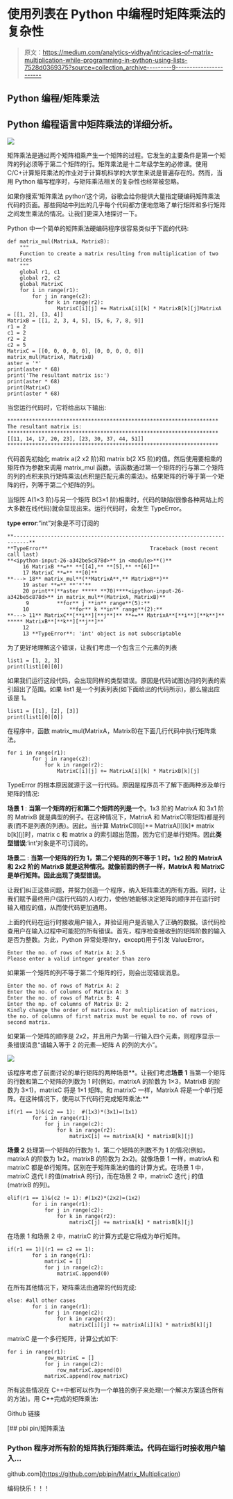 # 使用列表在 Python 中编程时矩阵乘法的复杂性

> 原文：<https://medium.com/analytics-vidhya/intricacies-of-matrix-multiplication-while-programming-in-python-using-lists-7528d0369375?source=collection_archive---------9----------------------->

## Python 编程/矩阵乘法

## Python 编程语言中矩阵乘法的详细分析。

![](img/2dbc87d008c88ec4d50c03868b4d7c0e.png)

矩阵乘法是通过两个矩阵相乘产生一个矩阵的过程。它发生的主要条件是第一个矩阵的列必须等于第二个矩阵的行。矩阵乘法是十二年级学生的必修课。使用 C/C+计算矩阵乘法的作业对于计算机科学的大学生来说是普遍存在的。然而，当用 Python 编写程序时，与矩阵乘法相关的复杂性也经常被忽略。

如果你搜索‘矩阵乘法 python’这个词，谷歌会给你提供大量指定硬编码矩阵乘法代码的页面。那些网站中列出的几乎每个代码都方便地忽略了单行矩阵和多行矩阵之间发生乘法的情况。让我们更深入地探讨一下。

Python 中一个简单的矩阵乘法硬编码程序很容易类似于下面的代码:

```
def matrix_mul(MatrixA, MatrixB):
    """
    Function to create a matrix resulting from multiplication of two matrices
    """
    global r1, c1
    global r2, c2
    global MatrixC
    for i in range(r1):
        for j in range(c2):
            for k in range(r2):
                MatrixC[i][j] += MatrixA[i][k] * MatrixB[k][j]MatrixA = [[1, 2], [3, 4]]
MatrixB = [[1, 2, 3, 4, 5], [5, 6, 7, 8, 9]]
r1 = 2
c1 = 2
r2 = 2
c2 = 5
MatrixC = [[0, 0, 0, 0, 0], [0, 0, 0, 0, 0]]
matrix_mul(MatrixA, MatrixB)
aster = '*'
print(aster * 68)
print('The resultant matrix is:')
print(aster * 68)
print(MatrixC)
print(aster * 68)
```

当您运行代码时，它将给出以下输出:

```
********************************************************************
The resultant matrix is:
********************************************************************
[[11, 14, 17, 20, 23], [23, 30, 37, 44, 51]]
********************************************************************
```

代码首先初始化 matrix a(2 x2 阶)和 matrix b(2 X5 阶)的值。然后使用要相乘的矩阵作为参数来调用 matrix_mul 函数。该函数通过第一个矩阵的行与第二个矩阵的列的点积来执行矩阵乘法(点积是匹配元素的乘法)。结果矩阵的行等于第一个矩阵的行，列等于第二个矩阵的列。

当矩阵 A(1×3 阶)与另一个矩阵 B(3×1 阶)相乘时，代码的缺陷(很像各种网站上的大多数在线代码)就会显现出来。运行代码时，会发生 TypeError。

**type error**:“int”对象是不可订阅的

```
**---------------------------------------------------------------------------**
**TypeError**                                 Traceback (most recent call last)
**<ipython-input-26-a342be5c878d>** in <module>**()**
     16 MatrixB **=** **[[4],** **[5],** **[6]]**
     17 MatrixC **=** **[0]**
**---> 18** matrix_mul**(**MatrixA**,** MatrixB**)**
     19 aster **=** **'*'**
     20 print**(**aster ***** **70)****<ipython-input-26-a342be5c878d>** in matrix_mul**(MatrixA, MatrixB)**
      9         **for** j **in** range**(5):**
     10             **for** k **in** range**(2):**
**---> 11** MatrixC**[**i**][**j**]** **+=** MatrixA**[**i**][**k**]** ***** MatrixB**[**k**][**j**]**
     12 
     13 **TypeError**: 'int' object is not subscriptable
```

为了更好地理解这个错误，让我们考虑一个包含三个元素的列表

```
list1 = [1, 2, 3]
print(list1[0][0])
```

如果我们运行这段代码，会出现同样的类型错误。原因是代码试图访问的列表的索引超出了范围。如果 list1 是一个列表列表(如下面给出的代码所示)，那么输出应该是 1。

```
list1 = [[1], [2], [3]]
print(list1[0][0])
```

在程序中，函数 matrix_mul(MatrixA，MatrixB)在下面几行代码中执行矩阵乘法。

```
for i in range(r1):
        for j in range(c2):
            for k in range(r2):
                MatrixC[i][j] += MatrixA[i][k] * MatrixB[k][j]
```

TypeError 的根本原因就源于这一行代码。原因是程序员不了解下面两种涉及单行矩阵的情况:

**场景 1** : **当第一个矩阵的行和第二个矩阵的列是一个**。1x3 阶的 MatrixA 和 3x1 阶的 MatrixB 就是典型的例子。在这种情况下，MatrixA 和 MatrixC(零矩阵)都是列表(而不是列表的列表)。因此，当计算 MatrixC[I][j]+= MatrixA[I][k]* matrix b[k][j]时，matrix c 和 matrix a 的索引超出范围，因为它们是单行矩阵。因此**类型错误**:‘int’对象是不可订阅的。

**场景二** : **当第一个矩阵的行为 1，第二个矩阵的列不等于 1 时。1x2 阶的 MatrixA 和 2x2 阶的 MatrixB 就是这种情况。就像前面的例子一样，MatrixA 和 MatrixC 是单行矩阵。因此出现了类型错误。**

让我们纠正这些问题，并努力创造一个程序，纳入矩阵乘法的所有方面。同时，让我们赋予最终用户(运行代码的人)权力，使他/她能够决定矩阵的顺序并在运行时输入相应的值，从而使代码更加通用。

上面的代码在运行时接收用户输入，并验证用户是否输入了正确的数据。该代码检查用户在输入过程中可能犯的所有错误。首先，程序检查接收到的矩阵阶数的输入是否为整数。为此，Python 异常处理(try，except)用于引发 ValueError。

```
Enter the no. of rows of Matrix A: 2.5
Please enter a valid integer greater than zero
```

如果第一个矩阵的列不等于第二个矩阵的行，则会出现错误消息。

```
Enter the no. of rows of Matrix A: 2
Enter the no. of columns of Matrix A: 3
Enter the no. of rows of Matrix B: 4
Enter the np. of columns of Matrix B: 2
Kindly change the order of matrices. For multiplication of matrices, the no. of columns of first matrix must be equal to no. of rows of second matrix.
```

如果第一个矩阵的顺序是 2x2，并且用户为第一行输入四个元素，则程序显示一条错误消息“请输入等于 2 的元素—矩阵 A 的列的大小”。

![](img/0c3f32b509f8dd84d7973301cc1b16d5.png)

该程序考虑了前面讨论的单行矩阵的两种场景**。让我们考虑**场景 1** 当第一个矩阵的行数和第二个矩阵的列数为 1 时(例如，matrixA 的阶数为 1×3，MatrixB 的阶数为 3×1)，matrixC 将是 1×1 矩阵。和 matrixC 一样，MatrixA 将是一个单行矩阵。在这种情况下，使用以下代码行完成矩阵乘法:**

```
if(r1 == 1)&(c2 == 1):  #(1x3)*(3x1)=(1x1)
        for i in range(r1):
            for j in range(c2):
                for k in range(r2):
                    matrixC[i] += matrixA[k] * matrixB[k][j]
```

**场景 2** 处理第一个矩阵的行数为 1，第二个矩阵的列数不为 1 的情况(例如，matrixA 的阶数为 1x2，matrixB 的阶数为 2x2)。就像场景 1 一样，matrixA 和 matrixC 都是单行矩阵。区别在于矩阵乘法的值的计算方式。在场景 1 中，matrixC 迭代 I 的值(matrixA 的行)，而在场景 2 中，matrixC 迭代 j 的值(matrixB 的列)。

```
elif(r1 == 1)&(c2 != 1): #(1x2)*(2x2)=(1x2)
        for i in range(r1):
            for j in range(c2):
                for k in range(r2):
                    matrixC[j] += matrixA[k] * matrixB[k][j]
```

在场景 1 和场景 2 中，matrixC 的计算方式是它将成为单行矩阵。

```
if(r1 == 1)|(r1 == c2 == 1): 
        for i in range(r1):
            matrixC = []
            for j in range(c2):
                matrixC.append(0)
```

在所有其他情况下，矩阵乘法由通常的代码完成:

```
else: #all other cases
        for i in range(r1):
            for j in range(c2):
                for k in range(r2):
                    matrixC[i][j] += matrixA[i][k] * matrixB[k][j]
```

matrixC 是一个多行矩阵，计算公式如下:

```
for i in range(r1):
            row_matrixC = []
            for j in range(c2):
                row_matrixC.append(0)            
            matrixC.append(row_matrixC)
```

所有这些情况在 C++中都可以作为一个单独的例子来处理(一个解决方案适合所有的方法)。用 C++完成的矩阵乘法:

Github 链接

[](https://github.com/pbipin/Matrix_Multiplication) [## pbi pin/矩阵乘法

### Python 程序对所有阶的矩阵执行矩阵乘法。代码在运行时接收用户输入…

github.com](https://github.com/pbipin/Matrix_Multiplication) 

编码快乐！！！